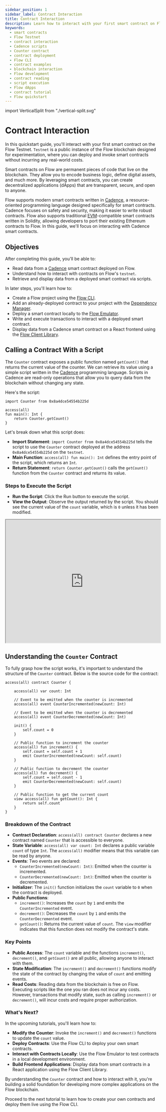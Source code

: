 ```yaml
---
sidebar_position: 1
sidebar_label: Contract Interaction
title: Contract Interaction
description: Learn how to interact with your first smart contract on Flow's Testnet. Understand how to read data from Cadence contracts, execute scripts, and explore the Counter contract example.
keywords:
  - smart contracts
  - Flow Testnet
  - contract interaction
  - Cadence scripts
  - Counter contract
  - contract deployment
  - Flow CLI
  - contract examples
  - blockchain interaction
  - Flow development
  - contract reading
  - script execution
  - Flow dApps
  - contract tutorial
  - Flow quickstart
---
```


import VerticalSplit from "./vertical-split.svg"

# Contract Interaction

In this quickstart guide, you'll interact with your first smart contract on the Flow Testnet. `Testnet` is a public instance of the Flow blockchain designed for experimentation, where you can deploy and invoke smart contracts without incurring any real-world costs.

Smart contracts on Flow are permanent pieces of code that live on the blockchain. They allow you to encode business logic, define digital assets, and much more. By leveraging smart contracts, you can create decentralized applications (dApps) that are transparent, secure, and open to anyone.

Flow supports modern smart contracts written in [Cadence], a resource-oriented programming language designed specifically for smart contracts. Cadence focuses on safety and security, making it easier to write robust contracts. Flow also supports traditional [EVM]-compatible smart contracts written in Solidity, allowing developers to port their existing Ethereum contracts to Flow. In this guide, we'll focus on interacting with Cadence smart contracts.

## Objectives

After completing this guide, you'll be able to:

* Read data from a [Cadence] smart contract deployed on Flow.
* Understand how to interact with contracts on Flow's `testnet`.
* Retrieve and display data from a deployed smart contract via scripts.

In later steps, you'll learn how to:

* Create a Flow project using the [Flow CLI](../../tools/flow-cli/index.md).
* Add an already-deployed contract to your project with the [Dependency Manager](../../tools/flow-cli/dependency-manager.md).
* Deploy a smart contract locally to the [Flow Emulator](../../tools/emulator/index.md).
* Write and execute transactions to interact with a deployed smart contract.
* Display data from a Cadence smart contract on a React frontend using the [Flow Client Library](../../tools/clients/fcl-js/index.md).

## Calling a Contract With a Script

The `Counter` contract exposes a public function named `getCount()` that returns the current value of the counter. We can retrieve its value using a simple script written in the [Cadence] programming language. Scripts in Cadence are read-only operations that allow you to query data from the blockchain without changing any state.

Here's the script:

```cadence
import Counter from 0x8a4dce54554b225d

access(all)
fun main(): Int {
    return Counter.getCount()
}
```

Let's break down what this script does:

- **Import Statement**: `import Counter from 0x8a4dce54554b225d` tells the script to use the `Counter` contract deployed at the address `0x8a4dce54554b225d` on the `testnet`.
- **Main Function**: `access(all) fun main(): Int` defines the entry point of the script, which returns an `Int`.
- **Return Statement**: `return Counter.getCount()` calls the `getCount()` function from the `Counter` contract and returns its value.

### Steps to Execute the Script

- **Run the Script**: Click the Run button to execute the script.
- **View the Output**: Observe the output returned by the script. You should see the current value of the `count` variable, which is `0` unless it has been modified.

<iframe sandbox className="flow-runner-iframe" src="https://run.dnz.dev/snippet/a7a18e74d27f691a?colormode=dark&output=horizontal&outputSize=400" width="100%" height="400px"></iframe>

## Understanding the `Counter` Contract

To fully grasp how the script works, it's important to understand the structure of the `Counter` contract. Below is the source code for the contract:

```cadence
access(all) contract Counter {

    access(all) var count: Int

    // Event to be emitted when the counter is incremented
    access(all) event CounterIncremented(newCount: Int)

    // Event to be emitted when the counter is decremented
    access(all) event CounterDecremented(newCount: Int)

    init() {
        self.count = 0
    }

    // Public function to increment the counter
    access(all) fun increment() {
        self.count = self.count + 1
        emit CounterIncremented(newCount: self.count)
    }

    // Public function to decrement the counter
    access(all) fun decrement() {
        self.count = self.count - 1
        emit CounterDecremented(newCount: self.count)
    }

    // Public function to get the current count
    view access(all) fun getCount(): Int {
        return self.count
    }
}
```

### Breakdown of the Contract

- **Contract Declaration**: `access(all) contract Counter` declares a new contract named `Counter` that is accessible to everyone.
- **State Variable**: `access(all) var count: Int` declares a public variable `count` of type `Int`. The `access(all)` modifier means that this variable can be read by anyone.
- **Events**: Two events are declared:
    - `CounterIncremented(newCount: Int)`: Emitted when the counter is incremented.
    - `CounterDecremented(newCount: Int)`: Emitted when the counter is decremented.
- **Initializer**: The `init()` function initializes the `count` variable to `0` when the contract is deployed.
- **Public Functions**:
    - `increment()`: Increases the `count` by `1` and emits the `CounterIncremented` event.
    - `decrement()`: Decreases the `count` by `1` and emits the `CounterDecremented` event.
    - `getCount()`: Returns the current value of `count`. The `view` modifier indicates that this function does not modify the contract's state.

### Key Points

- **Public Access**: The `count` variable and the functions `increment()`, `decrement()`, and `getCount()` are all public, allowing anyone to interact with them.
- **State Modification**: The `increment()` and `decrement()` functions modify the state of the contract by changing the value of `count` and emitting events.
- **Read Costs**: Reading data from the blockchain is free on Flow. Executing scripts like the one you ran does not incur any costs. However, transactions that modify state, such as calling `increment()` or `decrement()`, will incur costs and require proper authorization.

### What's Next?

In the upcoming tutorials, you'll learn how to:

- **Modify the Counter**: Invoke the `increment()` and `decrement()` functions to update the `count` value.
- **Deploy Contracts**: Use the Flow CLI to deploy your own smart contracts.
- **Interact with Contracts Locally**: Use the Flow Emulator to test contracts in a local development environment.
- **Build Frontend Applications**: Display data from smart contracts in a React application using the Flow Client Library.

By understanding the `Counter` contract and how to interact with it, you're building a solid foundation for developing more complex applications on the Flow blockchain.

Proceed to the next tutorial to learn how to create your own contracts and deploy them live using the Flow CLI.

<!-- Relative-style links. Does not render on the page -->

[Cadence]: https://cadence-lang.org/
[EVM]: https://flow.com/upgrade/crescendo/evm